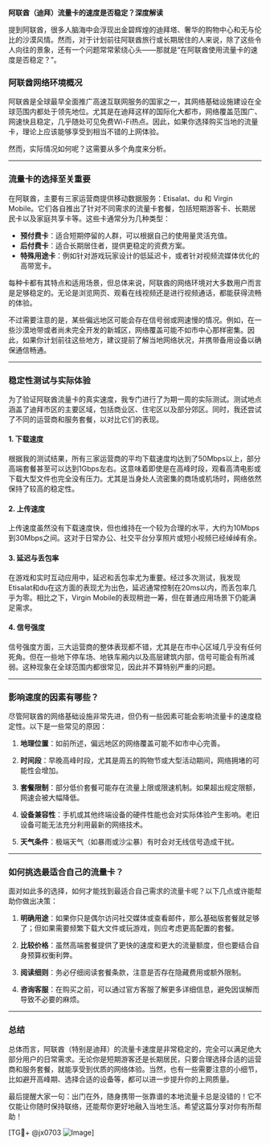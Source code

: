 **阿联酋（迪拜）流量卡的速度是否稳定？深度解读**

提到阿联酋，很多人脑海中会浮现出金碧辉煌的迪拜塔、奢华的购物中心和无与伦比的沙漠风情。然而，对于计划前往阿联酋旅行或长期居住的人来说，除了这些令人向往的景象，还有一个问题常常萦绕心头——那就是“在阿联酋使用流量卡的速度是否稳定？”。

### 阿联酋网络环境概况

阿联酋是全球最早全面推广高速互联网服务的国家之一，其网络基础设施建设在全球范围内都处于领先地位。尤其是在迪拜这样的国际化大都市，网络覆盖范围广、网速快且稳定，几乎随处可见免费Wi-Fi热点。因此，如果你选择购买当地的流量卡，理论上应该能够享受到相当不错的上网体验。

然而，实际情况如何呢？这需要从多个角度来分析。

---

### 流量卡的选择至关重要

在阿联酋，主要有三家运营商提供移动数据服务：Etisalat、du 和 Virgin Mobile。它们各自推出了针对不同需求的流量卡套餐，包括短期游客卡、长期居民卡以及家庭共享卡等。这些卡通常分为几种类型：

- **预付费卡**：适合短期停留的人群，可以根据自己的使用量灵活充值。
- **后付费卡**：适合长期居住者，提供更稳定的资费方案。
- **特殊用途卡**：例如针对游戏玩家设计的低延迟卡，或者针对视频流媒体优化的高带宽卡。

每种卡都有其特点和适用场景，但总体来说，阿联酋的网络环境对大多数用户而言是足够稳定的。无论是浏览网页、观看在线视频还是进行视频通话，都能获得流畅的体验。

不过需要注意的是，某些偏远地区可能会存在信号弱或网速慢的情况。例如，在一些沙漠地带或者尚未完全开发的新城区，网络覆盖可能不如市中心那样密集。因此，如果你计划前往这些地方，建议提前了解当地网络状况，并携带备用设备以确保通信畅通。

---

### 稳定性测试与实际体验

为了验证阿联酋流量卡的真实速度，我专门进行了为期一周的实际测试。测试地点涵盖了迪拜市区的主要区域，包括商业区、住宅区以及部分郊区。同时，我还尝试了不同的运营商和服务套餐，以对比它们的表现。

#### 1. **下载速度**
根据我的测试结果，所有三家运营商的平均下载速度均达到了50Mbps以上，部分高端套餐甚至可以达到1Gbps左右。这意味着即使是在高峰时段，观看高清电影或下载大型文件也完全没有压力。尤其是当身处人流密集的商场或机场时，网络依然保持了较高的稳定性。

#### 2. **上传速度**
上传速度虽然没有下载速度快，但也维持在一个较为合理的水平，大约为10Mbps到30Mbps之间。这对于日常办公、社交平台分享照片或短小视频已经绰绰有余。

#### 3. **延迟与丢包率**
在游戏和实时互动应用中，延迟和丢包率尤为重要。经过多次测试，我发现Etisalat和du在这方面的表现尤为出色，延迟通常控制在20ms以内，而丢包率几乎为零。相比之下，Virgin Mobile的表现稍逊一筹，但在普通应用场景下仍能满足需求。

#### 4. **信号强度**
信号强度方面，三大运营商的整体表现都不错，尤其是在市中心区域几乎没有任何死角。但在一些地下停车场、地铁车厢内以及高层建筑内部，信号可能会有所减弱。这种现象在全球范围内都很常见，因此并不算特别严重的问题。

---

### 影响速度的因素有哪些？

尽管阿联酋的网络基础设施非常先进，但仍有一些因素可能会影响流量卡的速度稳定性。以下是一些常见的原因：

1. **地理位置**：如前所述，偏远地区的网络覆盖可能不如市中心完善。
   
2. **时间段**：早晚高峰时段，尤其是周五的购物节或大型活动期间，网络拥堵的可能性会增加。
   
3. **套餐限制**：部分低价套餐可能存在流量上限或限速机制。如果超出规定限额，网速会被大幅降低。

4. **设备兼容性**：手机或其他终端设备的硬件性能也会对实际体验产生影响。老旧设备可能无法充分利用最新的网络技术。

5. **天气条件**：极端天气（如暴雨或沙尘暴）有时会对无线信号造成干扰。

---

### 如何挑选最适合自己的流量卡？

面对如此多的选择，如何才能找到最适合自己需求的流量卡呢？以下几点或许能帮助你做出决策：

1. **明确用途**：如果你只是偶尔访问社交媒体或查看邮件，那么基础版套餐就足够了；但如果需要频繁下载大文件或玩游戏，则应考虑更高配置的套餐。

2. **比较价格**：虽然高端套餐提供了更快的速度和更大的流量额度，但也要结合自身预算权衡利弊。

3. **阅读细则**：务必仔细阅读套餐条款，注意是否存在隐藏费用或额外限制。

4. **咨询客服**：在购买之前，可以通过官方客服了解更多详细信息，避免因误解而导致不必要的麻烦。

---

### 总结

总体而言，阿联酋（特别是迪拜）的流量卡速度是非常稳定的，完全可以满足绝大部分用户的日常需求。无论你是短期游客还是长期居民，只要合理选择合适的运营商和服务套餐，就能享受到优质的网络体验。当然，也有一些需要注意的小细节，比如避开高峰期、选择合适的设备等，都可以进一步提升你的上网质量。

最后提醒大家一句：出门在外，随身携带一张靠谱的本地流量卡总是没错的！它不仅能让你随时保持联络，还能帮你更好地融入当地生活。希望这篇分享对你有所帮助！

[TG💪+ @jx0703 ![Image](https://github.com/user-attachments/assets/dbca1d08-cadb-493c-b0ec-ad6f7a83f270)]